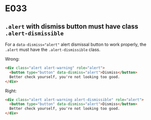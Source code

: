 # E033

## `.alert` with dismiss button must have class `.alert-dismissible`

For a `data-dismiss="alert"` alert dismissal button to work properly, the `.alert` must have the `.alert-dismissible` class.

Wrong:
```html
<div class="alert alert-warning" role="alert">
  <button type="button" data-dismiss="alert">Dismiss</button>
  Better check yourself, you're not looking too good.
</div>
```

Right:
```html
<div class="alert alert-warning alert-dismissible" role="alert">
  <button type="button" data-dismiss="alert">Dismiss</button>
  Better check yourself, you're not looking too good.
</div>
```
